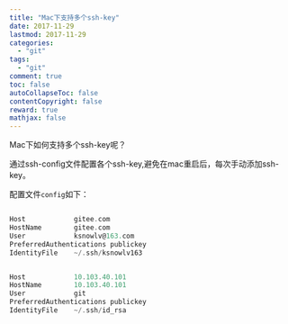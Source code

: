 ```yaml
---
title: "Mac下支持多个ssh-key"
date: 2017-11-29
lastmod: 2017-11-29
categories:
  - "git"
tags:
  - "git"
comment: true
toc: false
autoCollapseToc: false
contentCopyright: false
reward: true
mathjax: false
---
```


Mac下如何支持多个ssh-key呢？


   通过ssh-config文件配置各个ssh-key,避免在mac重启后，每次手动添加ssh-key。

配置文件`config`如下：

```objective-c

Host    		gitee.com
HostName  		gitee.com
User            ksnowlv@163.com
PreferredAuthentications publickey
IdentityFile    ~/.ssh/ksnowlv163


Host    		10.103.40.101
HostName  		10.103.40.101
User            git
PreferredAuthentications publickey
IdentityFile    ~/.ssh/id_rsa

```
